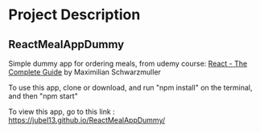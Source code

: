 # Project Description

## ReactMealAppDummy

Simple dummy app for ordering meals, from udemy course: <a href="https://www.udemy.com/course/react-the-complete-guide-incl-redux/">React - The Complete Guide</a>  by Maximilian Schwarzmuller

To use this app, clone or download, and run "npm install" on the terminal, and then "npm start" 

To view this app, go to this link : https://jubel13.github.io/ReactMealAppDummy/
